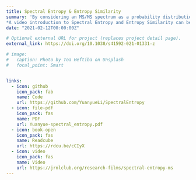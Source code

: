 ```yaml
---
title: Spectral Entropy & Entropy Similarity
summary: 'By considering an MS/MS spectrum as a probability distribution, we introduced the concept of **Spectral Entropy** to evaluate the information within the spectrum. Expanding on this idea, we proposed **Entropy Similarity** as a metric to measure the similarity between two spectra. Utilizing this approach can lead to a reduction in the false positive rate for metabolite identification by up to 40%.<br />
*A video introduction to Spectral Entropy and Entropy Similarity can be found [here](https://jrnlclub.org/research-films/spectral-entropy-ms).*'
date: "2021-02-12T00:00:00Z"

# Optional external URL for project (replaces project detail page).
external_link: https://doi.org/10.1038/s41592-021-01331-z

# image:
#   caption: Photo by Toa Heftiba on Unsplash
#   focal_point: Smart


links:
  - icon: github 
    icon_pack: fab
    name: Code
    url: https://github.com/YuanyueLi/SpectralEntropy
  - icon: file-pdf
    icon_pack: fas
    name: PDF
    url: Yuanyue-spectral_entropy.pdf
  - icon: book-open
    icon_pack: fas
    name: Readcube
    url: https://rdcu.be/cCIyX
  - icon: video
    icon_pack: fas
    name: Video
    url: https://jrnlclub.org/research-films/spectral-entropy-ms
---
```

